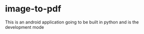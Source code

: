 # image-to-pdf
This is an android application going to be built in python and is the development mode
